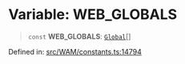 # Variable: WEB\_GLOBALS

> `const` **WEB\_GLOBALS**: [`Global`](../type-aliases/Global.md)[]

Defined in: [src/WAM/constants.ts:14794](https://github.com/WhiskeySockets/Baileys/blob/2fdabb7f387029b680a2c5e056c7022c25b0f110/src/WAM/constants.ts#L14794)
